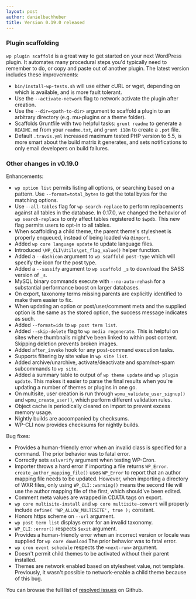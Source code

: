 ```yaml
---
layout: post
author: danielbachhuber
title: Version 0.19.0 released
---
```


### Plugin scaffolding

`wp plugin scaffold` is a great way to get started on your next WordPress plugin. It automates many procedural steps you'd typically need to remember to do, or copy and paste out of another plugin. The latest version includes these improvements:

* `bin/install-wp-tests.sh` will use either cURL or wget, depending on which is available, and is more fault tolerant.
* Use the `--activate-network` flag to network activate the plugin after creation.
* Use the `--dir=<path-to-dir>` argument to scaffold a plugin to an arbitrary directory (e.g. mu-plugins or a theme folder).
* Scaffolds Gruntfile with two helpful tasks: `grunt readme` to generate a `README.md` from your `readme.txt`, and `grunt i18n` to create a `.pot` file.
* Default `.travis.yml` increased maximum tested PHP version to 5.5, is more smart about the build matrix it generates, and sets notifications to only email developers on build failures.

### Other changes in v0.19.0

Enhancements:

* `wp option list` permits listing all options, or searching based on a pattern. Use `--format=total_bytes` to get the total bytes for the matching options.
* Use `--all-tables` flag for `wp search-replace` to perform replacements against all tables in the database. In 0.17.0, we changed the behavior of `wp search-replace` to only affect tables registered to `$wpdb`. This new flag permits users to opt-in to all tables.
* When scaffolding a child theme, the parent theme's stylesheet is properly enqueued, instead of being loaded via `@import`.
* Added `wp core language update` to update language files.
* Introduced `\WP_CLI\Utils\get_flag_value()` helper function.
* Added a `--dashicon` argument to `wp scaffold post-type` which will specify the icon for the post type.
* Added a `--sassify` argument to `wp scaffold _s` to download the SASS version of `_s`.
* MySQL binary commands execute with `--no-auto-rehash` for a substantial performance boost on larger databases.
* On export, taxonomy terms missing parents are explicitly identified to make them easier to fix.
* When updating an option or post/user/comment meta and the supplied option is the same as the stored option, the success message indicates as such.
* Added `--format=ids` to `wp post term list`.
* Added `--skip-delete` flag to `wp media regenerate`. This is helpful on sites where thumbnails might've been linked to within post content. Skipping deletion prevents broken images.
* Added `after_invoke` hook for any post-command execution tasks.
* Supports filtering by site value in `wp site list`.
* Added archive/unarchive, activate/deactivate and spam/not-spam subcommands to `wp site`.
* Added a summary table to output of `wp theme update` and `wp plugin update`. This makes it easier to parse the final results when you're updating a number of themes or plugins in one go.
* On multisite, user creation is run through `wpmu_validate_user_signup()` and `wpmu_create_user()`, which perform different validation rules.
* Object cache is periodically cleared on import to prevent excess memory usage.
* Nightly builds are accompanied by checksums.
* WP-CLI now provides checksums for nightly builds.

Bug fixes:

* Provides a human-friendly error when an invalid class is specified for a command. The prior behavior was to fatal error.
* Correctly sets `sslverify` argument when testing WP-Cron.
* Importer throws a hard error if importing a file returns `WP_Error`. `create_author_mapping_file()` uses `WP_Error` to report that an author mapping file needs to be updated. However, when importing a directory of WXR files, only using `WP_CLI::warning()` means the second file will use the author mapping file of the first, which should've been edited.
* Comment meta values are wrapped in CDATA tags on export.
* `wp core multisite-install` and `wp core multisite-convert` will properly include `define( 'WP_ALLOW_MULTISITE', true );` constant.
* Honors https scheme on `--url` argument.
* `wp post term list` displays error for an invalid taxonomy.
* `WP_CLI::error()` respects `$exit` argument.
* Provides a human-friendly error when an incorrect version or locale was supplied for `wp core download` The prior behavior was to fatal error.
* `wp cron event schedule` respects the `<next-run>` argument.
* Doesn't permit child themes to be activated without their parent installed.
* Themes are network enabled based on stylesheet value, not template. Previously, it wasn't possible to network-enable a child theme because of this bug.


You can browse the full list of [resolved issues](https://github.com/wp-cli/wp-cli/issues?q=milestone%3A0.19.0+is%3Aclosed) on Github.

